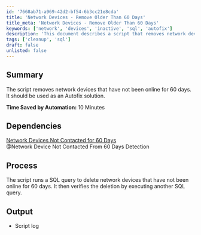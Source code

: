 ```yaml
---
id: '7668ab71-a969-42d2-bf54-6b3cc21e8cda'
title: 'Network Devices - Remove Older Than 60 Days'
title_meta: 'Network Devices - Remove Older Than 60 Days'
keywords: ['network', 'devices', 'inactive', 'sql', 'autofix']
description: 'This document describes a script that removes network devices that have not been online for 60 days. It is designed to be used as an Autofix solution, saving valuable time by automating the cleanup process. The script executes SQL queries to identify and delete inactive devices, ensuring a streamlined network management experience.'
tags: ['cleanup', 'sql']
draft: false
unlisted: false
---
```


## Summary

The script removes network devices that have not been online for 60 days. It should be used as an Autofix solution.

**Time Saved by Automation:** 10 Minutes

## Dependencies

[Network Devices Not Contacted for 60 Days](<../dataviews/Network Devices Not Contacted from 60 Days.md>)  
@Network Device Not Contacted From 60 Days Detection

## Process

The script runs a SQL query to delete network devices that have not been online for 60 days. It then verifies the deletion by executing another SQL query.

## Output

- Script log



